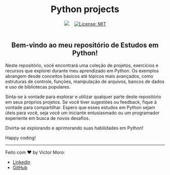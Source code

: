 <h1 align="center">Python projects</h1>

<div align="center">
  <img src="https://img.shields.io/badge/JavaScript-F7DF1E?style=for-the-badge&logo=javascript&logoColor=black">&nbsp;&nbsp;&nbsp;
  <a href="https://github.com/Victormoroo/Pyhon_Projects/blob/main/LICENSE"><img alt="License: MIT" src="https://img.shields.io/badge/License-MIT-green.svg"></a>
</div>

<br>

<h2 align="center">Bem-vindo ao meu repositório de Estudos em Python!</h2>

<p>Neste repositório, você encontrará uma coleção de projetos, exercícios e recursos que explorei durante meu aprendizado em Python. Os exemplos abrangem desde conceitos básicos até tópicos mais avançados, como estruturas de controle, funções, manipulação de arquivos, bancos de dados e uso de bibliotecas populares.

Sinta-se à vontade para explorar e utilizar qualquer parte deste repositório em seus próprios projetos. Se você tiver sugestões ou feedback, fique à vontade para compartilhar. Espero que esses estudos em Python sejam úteis para você, seja você um iniciante entusiasmado ou um programador experiente em busca de novos desafios.

Divirta-se explorando e aprimorando suas habilidades em Python!

Happy coding!</p>

---

Feito com ♥ by Victor Moro:
- [Linkedin](https://www.linkedin.com/in/victormoroo/)
- [GitHub](https://github.com/Victormoroo)
